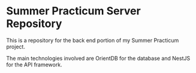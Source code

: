 # Summer Practicum Server Repository
This is a repository for the back end portion of my Summer Practicum project.

The main technologies involved are OrientDB for the database and NestJS for the API framework.

